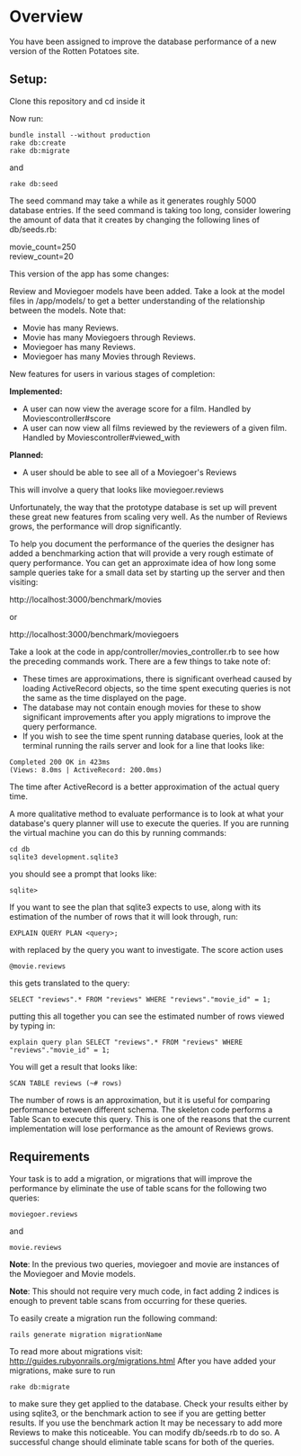 Overview
=======

You have been assigned to improve the database performance of a new version of the Rotten Potatoes site.

Setup:
----

Clone this repository and cd inside it

Now run:

```
bundle install --without production
rake db:create
rake db:migrate
```

and

```
rake db:seed
``` 

The seed command may take a while as it generates roughly 5000 database entries. If the seed command is taking too long, consider lowering the amount of data that it creates by changing the following lines of db/seeds.rb:

movie_count=250  
review_count=20  

This version of the app has some changes:

Review and Moviegoer models have been added.
Take a look at the model files in /app/models/ to get a better understanding of the relationship between the models. Note that:

* Movie has many Reviews.
* Movie has many Moviegoers through Reviews.
* Moviegoer has many Reviews.
* Moviegoer has many Movies through Reviews.

New features for users in various stages of completion:

**Implemented:**

* A user can now view the average score for a film. Handled by Moviescontroller#score
* A user can now view all films reviewed by the reviewers of a given film. Handled by Moviescontroller#viewed_with

**Planned:**

* A user should be able to see all of a Moviegoer's Reviews

This will involve a query that looks like moviegoer.reviews

Unfortunately, the way that the prototype database is set up will prevent these great new features from scaling very well. As the number of Reviews grows, the performance will drop significantly.

To help you document the performance of the queries the designer has added a benchmarking action that will provide a very rough estimate of query performance. You can get an approximate idea of how long some sample queries take for a small data set by starting up the server and then visiting:

http://localhost:3000/benchmark/movies

or

http://localhost:3000/benchmark/moviegoers

Take a look at the code in app/controller/movies_controller.rb to see how the preceding commands work. There are a few things to take note of:

* These times are approximations, there is significant overhead caused by loading ActiveRecord objects, so the time spent executing queries is not the same as the time displayed on the page.
* The database may not contain enough movies for these to show significant improvements after you apply migrations to improve the query performance.
* If you wish to see the time spent running database queries, look at the terminal running the rails server and look for a line that looks like:

```
Completed 200 OK in 423ms 
(Views: 8.0ms | ActiveRecord: 200.0ms)
```

The time after ActiveRecord is a better approximation of the actual query time.

A more qualitative method to evaluate performance is to look at what your database's query planner will use to execute the queries. If you are running the virtual machine you can do this by running commands:

```
cd db
sqlite3 development.sqlite3
```

you should see a prompt that looks like:

```
sqlite>
```

If you want to see the plan that sqlite3 expects to use, along with its estimation of the number of rows that it will look through, run:

```
EXPLAIN QUERY PLAN <query>;
```

with <query> replaced by the query you want to investigate. The score action uses

```
@movie.reviews
```

this gets translated to the query:

```
SELECT "reviews".* FROM "reviews" WHERE "reviews"."movie_id" = 1;
```

putting this all together you can see the estimated number of rows viewed by typing in:

```
explain query plan SELECT "reviews".* FROM "reviews" WHERE "reviews"."movie_id" = 1;
```

You will get a result that looks like:

```
SCAN TABLE reviews (~# rows)
```
The number of rows is an approximation, but it is useful for comparing performance between different schema. The skeleton code performs a Table Scan to execute this query. This is one of the reasons that the current implementation will lose performance as the amount of Reviews grows.


Requirements
-----

Your task is to add a migration, or migrations that will improve the performance by eliminate the use of table scans for the following two queries:

```
moviegoer.reviews
```

and

```
movie.reviews
```

**Note**: In the previous two queries, moviegoer and movie are instances of the Moviegoer and Movie models. 

**Note**: This should not require very much code, in fact adding 2 indices is enough to prevent table scans from occurring for these queries. 

To easily create a migration run the following command:

```
rails generate migration migrationName
```
 
To read more about migrations visit: http://guides.rubyonrails.org/migrations.html After you have added your migrations, make sure to run

```
rake db:migrate
```

to make sure they get applied to the database. Check your results either by using sqlite3, or the benchmark action to see if you are getting better results. If you use the benchmark action It may be necessary to add more Reviews to make this noticeable. You can modify db/seeds.rb to do so. A successful change should eliminate table scans for both of the queries.
